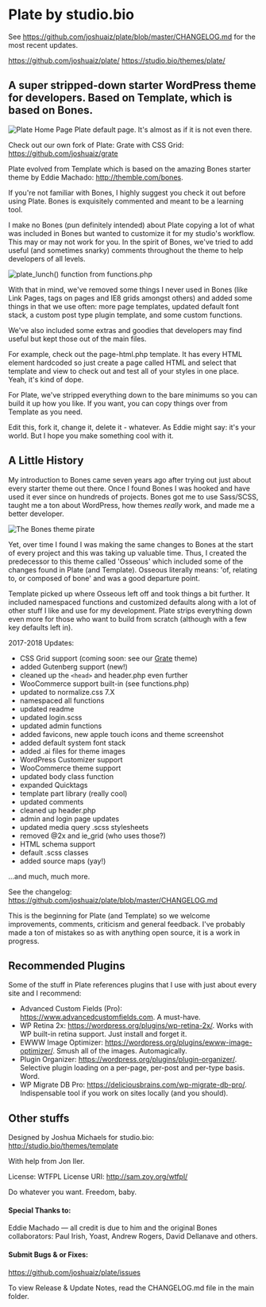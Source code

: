 # Plate by studio.bio

See https://github.com/joshuaiz/plate/blob/master/CHANGELOG.md for the most recent updates.

https://github.com/joshuaiz/plate/
https://studio.bio/themes/plate/

## A super stripped-down starter WordPress theme for developers. Based on Template, which is based on Bones.

![Plate Home Page](https://studio.bio/images/plate_home.png)
Plate default page. It's almost as if it is not even there.

Check out our own fork of Plate: Grate with CSS Grid: https://github.com/joshuaiz/grate

Plate evolved from Template which is based on the amazing Bones starter theme by Eddie Machado: http://themble.com/bones.

If you're not familiar with Bones, I highly suggest you check it out before using Plate. Bones is exquisitely commented and meant to be a learning tool.

I make no Bones (pun definitely intended) about Plate copying a lot of what was included in Bones but wanted to customize it for my studio's workflow. This may or may not work for you. In the spirit of Bones, we've tried to add useful (and sometimes snarky) comments throughout the theme to help developers of all levels.

![plate_lunch() function from functions.php](https://studio.bio/images/plate_lunch.png)

With that in mind, we've removed some things I never used in Bones (like Link Pages, tags on pages and IE8 grids amongst others) and added some things in that we use often: more page templates, updated default font stack, a custom post type plugin template, and some custom functions.

We've also included some extras and goodies that developers may find useful but kept those out of the main files.

For example, check out the page-html.php template. It has every HTML element hardcoded so just create a page called HTML and select that template and view to check out and test all of your styles in one place. Yeah, it's kind of dope.

For Plate, we've stripped everything down to the bare minimums so you can build it up how you like. If you want, you can copy things over from Template as you need.

Edit this, fork it, change it, delete it - whatever. As Eddie might say: it's your world. But I hope you make something cool with it.

## A Little History
My introduction to Bones came seven years ago after trying out just about every starter theme out there. Once I found Bones I was hooked and have used it ever since on hundreds of projects. Bones got me to use Sass/SCSS, taught me a ton about WordPress, how themes *really* work, and made me a better developer.

![The Bones theme pirate](https://studio.bio/images/bones_pirate.png)

Yet, over time I found I was making the same changes to Bones at the start of every project and this was taking up valuable time. Thus, I created the predecessor to this theme called 'Osseous' which included some of the changes found in Plate (and Template). Osseous literally means: 'of, relating to, or composed of bone' and was a good departure point.

Template picked up where Osseous left off and took things a bit further. It included namespaced functions and customized defaults along with a lot of other stuff I like and use for my development. Plate strips everything down even more for those who want to build from scratch (although with a few key defaults left in).

2017-2018 Updates: 
- CSS Grid support (coming soon: see our [Grate](https://github.com/joshuaiz/grate/) theme)
- added Gutenberg support (new!)
- cleaned up the `<head>` and header.php even further
- WooCommerce support built-in (see functions.php)
- updated to normalize.css 7.X
- namespaced all functions
- updated readme
- updated login.scss
- updated admin functions
- added favicons, new apple touch icons and theme screenshot
- added default system font stack
- added .ai files for theme images
- WordPress Customizer support
- WooCommerce theme support
- updated body class function
- expanded Quicktags
- template part library (really cool)
- updated comments
- cleaned up header.php
- admin and login page updates
- updated media query .scss stylesheets
- removed @2x and ie_grid (who uses those?)
- HTML schema support
- default .scss classes
- added source maps (yay!)

...and much, much more.

See the changelog: https://github.com/joshuaiz/plate/blob/master/CHANGELOG.md

This is the beginning for Plate (and Template) so we welcome improvements, comments, criticism and general feedback. I've probably made a ton of mistakes so as with anything open source, it is a work in progress.

## Recommended Plugins
Some of the stuff in Plate references plugins that I use with just about every site and I recommend:
- Advanced Custom Fields (Pro): https://www.advancedcustomfields.com. A must-have.
- WP Retina 2x: https://wordpress.org/plugins/wp-retina-2x/. Works with WP built-in retina support. Just install and forget it.
- EWWW Image Optimizer: https://wordpress.org/plugins/ewww-image-optimizer/. Smush all of the images. Automagically.
- Plugin Organizer: https://wordpress.org/plugins/plugin-organizer/. Selective plugin loading on a per-page, per-post and per-type basis. Word.
- WP Migrate DB Pro: https://deliciousbrains.com/wp-migrate-db-pro/. Indispensable tool if you work on sites locally (and you should).


## Other stuffs
Designed by Joshua Michaels for studio.bio: http://studio.bio/themes/template

With help from Jon Iler.

License: WTFPL
License URI: http://sam.zoy.org/wtfpl/

Do whatever you want. Freedom, baby.

#### Special Thanks to:
Eddie Machado — all credit is due to him and the original Bones collaborators: Paul Irish, Yoast, Andrew Rogers, David Dellanave and others.


#### Submit Bugs & or Fixes:
https://github.com/joshuaiz/plate/issues

To view Release & Update Notes, read the CHANGELOG.md file in the main folder.
